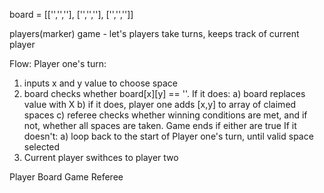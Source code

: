 board = [['','',''],
         ['','',''],
         ['','','']]

players(marker)
game - let's players take turns, keeps track of current player

Flow:
Player one's turn:
1) inputs x and y value to choose space
2) board checks whether board[x][y] == ''. If it does:
  a) board replaces value with X
  b) if it does, player one adds [x,y] to array of claimed spaces
  c) referee checks whether winning conditions are met, and if not, whether all spaces are taken. Game ends if either are true
If it doesn't:
a) loop back to the start of Player one's turn, until valid space selected
3) Current player swithces to player two

Player
Board
Game
Referee
